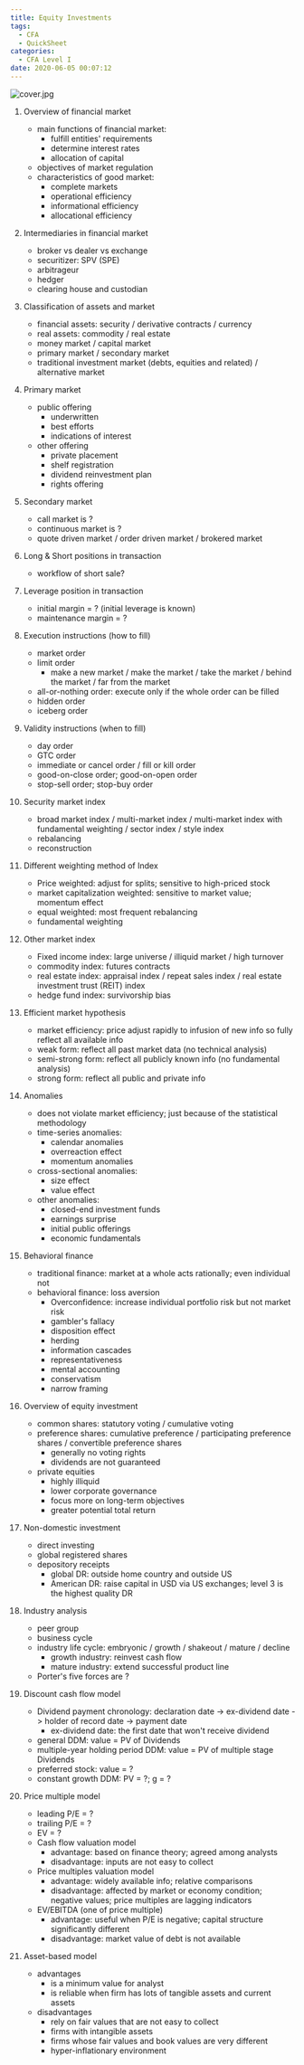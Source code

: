 ```yaml
---
title: Equity Investments
tags:
  - CFA
  - QuickSheet
categories:
  - CFA Level I
date: 2020-06-05 00:07:12
---
```



![cover.jpg](https://zcoaolas.imfast.io/blog_data/cfa/cover.jpg)
<!-- more -->

1. Overview of financial market
    - main functions of financial market:
      - fulfill entities' requirements
      - determine interest rates
      - allocation of capital
    - objectives of market regulation
    - characteristics of good market:
      - complete markets
      - operational efficiency
      - informational efficiency
      - allocational efficiency

2. Intermediaries in financial market
    - broker vs dealer vs exchange
    - securitizer: SPV (SPE)
    - arbitrageur
    - hedger
    - clearing house and custodian

3. Classification of assets and market
    - financial assets: security / derivative contracts / currency
    - real assets: commodity / real estate
    - money market / capital market
    - primary market / secondary market
    - traditional investment market (debts, equities and related) / alternative market

4. Primary market
    - public offering
      - underwritten
      - best efforts
      - indications of interest
    - other offering
      - private placement
      - shelf registration
      - dividend reinvestment plan
      - rights offering

5. Secondary market
    - call market is ?
    - continuous market is ?
    - quote driven market / order driven market / brokered market

6. Long & Short positions in transaction
    - workflow of short sale?

7. Leverage position in transaction
    - initial margin = ? (initial leverage is known)
    - maintenance margin = ?

8. Execution instructions (how to fill)
    - market order
    - limit order
      - make a new market / make the market / take the market / behind the market / far from the market
    - all-or-nothing order: execute only if the whole order can be filled
    - hidden order
    - iceberg order

9. Validity instructions (when to fill)
    - day order
    - GTC order
    - immediate or cancel order / fill or kill order
    - good-on-close order; good-on-open order
    - stop-sell order; stop-buy order

10. Security market index
    - broad market index / multi-market index / multi-market index with fundamental weighting / sector index / style index
    - rebalancing
    - reconstruction

11. Different weighting method of Index
    - Price weighted: adjust for splits; sensitive to high-priced stock
    - market capitalization weighted: sensitive to market value; momentum effect
    - equal weighted: most frequent rebalancing
    - fundamental weighting

12. Other market index
    - Fixed income index: large universe / illiquid market / high turnover
    - commodity index: futures contracts
    - real estate index: appraisal index / repeat sales index / real estate investment trust (REIT) index
    - hedge fund index: survivorship bias

13. Efficient market hypothesis
    - market efficiency: price adjust rapidly to infusion of new info so fully reflect all available info
    - weak form: reflect all past market data (no technical analysis)
    - semi-strong form: reflect all publicly known info (no fundamental analysis)
    - strong form: reflect all public and private info

14. Anomalies
    - does not violate market efficiency; just because of the statistical methodology
    - time-series anomalies:
      - calendar anomalies
      - overreaction effect
      - momentum anomalies
    - cross-sectional anomalies:
      - size effect
      - value effect
    - other anomalies:
      - closed-end investment funds
      - earnings surprise
      - initial public offerings
      - economic fundamentals

15. Behavioral finance
    - traditional finance: market at a whole acts rationally; even individual not
    - behavioral finance: loss aversion
      - Overconfidence: increase individual portfolio risk but not market risk
      - gambler's fallacy
      - disposition effect
      - herding
      - information cascades
      - representativeness
      - mental accounting
      - conservatism
      - narrow framing

16. Overview of equity investment
    - common shares: statutory voting / cumulative voting
    - preference shares: cumulative preference / participating preference shares / convertible preference shares
      - generally no voting rights
      - dividends are not guaranteed
    - private equities
      - highly illiquid
      - lower corporate governance
      - focus more on long-term objectives
      - greater potential total return

17. Non-domestic investment
    - direct investing
    - global registered shares
    - depository receipts
      - global DR: outside home country and outside US
      - American DR: raise capital in USD via US exchanges; level 3 is the highest quality DR

18. Industry analysis
    - peer group
    - business cycle
    - industry life cycle: embryonic / growth / shakeout / mature / decline
      - growth industry: reinvest cash flow
      - mature industry: extend successful product line
    - Porter's five forces are ?

19. Discount cash flow model
    - Dividend payment chronology: declaration date -> ex-dividend date -> holder of record date -> payment date
      - ex-dividend date: the first date that won't receive dividend
    - general DDM: value = PV of Dividends
    - multiple-year holding period DDM: value = PV of multiple stage Dividends
    - preferred stock: value = ?
    - constant growth DDM: PV = ?; g = ?

20. Price multiple model
    - leading P/E = ?
    - trailing P/E = ?
    - EV = ?
    - Cash flow valuation model
      - advantage: based on finance theory; agreed among analysts
      - disadvantage: inputs are not easy to collect
    - Price multiples valuation model
      - advantage: widely available info; relative comparisons
      - disadvantage: affected by market or economy condition; negative values; price multiples are lagging indicators
    - EV/EBITDA (one of price multiple)
      - advantage: useful when P/E is negative; capital structure significantly different
      - disadvantage: market value of debt is not available

21. Asset-based model
    - advantages
      - is a minimum value for analyst
      - is reliable when firm has lots of tangible assets and current assets
    - disadvantages
      - rely on fair values that are not easy to collect
      - firms with intangible assets
      - firms whose fair values and book values are very different
      - hyper-inflationary environment
